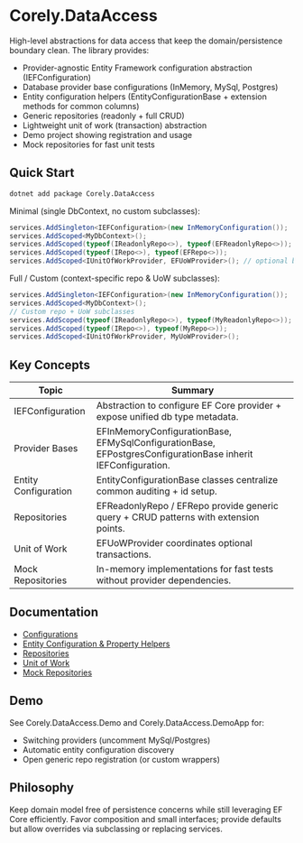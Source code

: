 # Corely.DataAccess

High-level abstractions for data access that keep the domain/persistence boundary clean. The library provides:

- Provider-agnostic Entity Framework configuration abstraction (IEFConfiguration)
- Database provider base configurations (InMemory, MySql, Postgres)
- Entity configuration helpers (EntityConfigurationBase + extension methods for common columns)
- Generic repositories (readonly + full CRUD)
- Lightweight unit of work (transaction) abstraction
- Demo project showing registration and usage
- Mock repositories for fast unit tests

## Quick Start
```bash
dotnet add package Corely.DataAccess
```

Minimal (single DbContext, no custom subclasses):
```csharp
services.AddSingleton<IEFConfiguration>(new InMemoryConfiguration());
services.AddScoped<MyDbContext>();
services.AddScoped(typeof(IReadonlyRepo<>), typeof(EFReadonlyRepo<>));
services.AddScoped(typeof(IRepo<>), typeof(EFRepo<>));
services.AddScoped<IUnitOfWorkProvider, EFUoWProvider>(); // optional but recommended for batching
```
Full / Custom (context-specific repo & UoW subclasses):
```csharp
services.AddSingleton<IEFConfiguration>(new InMemoryConfiguration());
services.AddScoped<MyDbContext>();
// Custom repo + UoW subclasses
services.AddScoped(typeof(IReadonlyRepo<>), typeof(MyReadonlyRepo<>));
services.AddScoped(typeof(IRepo<>), typeof(MyRepo<>));
services.AddScoped<IUnitOfWorkProvider, MyUoWProvider>();
```

## Key Concepts
| Topic | Summary |
|-------|---------|
| IEFConfiguration | Abstraction to configure EF Core provider + expose unified db type metadata. |
| Provider Bases | EFInMemoryConfigurationBase, EFMySqlConfigurationBase, EFPostgresConfigurationBase inherit IEFConfiguration. |
| Entity Configuration | EntityConfigurationBase classes centralize common auditing + id setup. |
| Repositories | EFReadonlyRepo / EFRepo provide generic query + CRUD patterns with extension points. |
| Unit of Work | EFUoWProvider coordinates optional transactions. |
| Mock Repositories | In-memory implementations for fast tests without provider dependencies. |

## Documentation
- [Configurations](configurations.md)
- [Entity Configuration & Property Helpers](entity-configuration.md)
- [Repositories](repositories.md)
- [Unit of Work](unit-of-work.md)
- [Mock Repositories](mock-repositories.md)

## Demo
See Corely.DataAccess.Demo and Corely.DataAccess.DemoApp for:
- Switching providers (uncomment MySql/Postgres)
- Automatic entity configuration discovery
- Open generic repo registration (or custom wrappers)

## Philosophy
Keep domain model free of persistence concerns while still leveraging EF Core efficiently. Favor composition and small interfaces; provide defaults but allow overrides via subclassing or replacing services.
